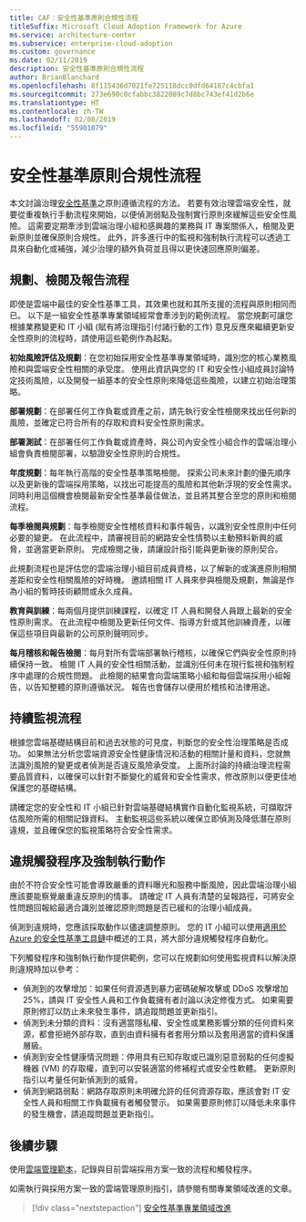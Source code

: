 ```yaml
---
title: CAF：安全性基準原則合規性流程
titleSuffix: Microsoft Cloud Adoption Framework for Azure
ms.service: architecture-center
ms.subservice: enterprise-cloud-adoption
ms.custom: governance
ms.date: 02/11/2019
description: 安全性基準原則合規性流程
author: BrianBlanchard
ms.openlocfilehash: 8f115436d7021fe725118dcc0dfd64167c4cbfa1
ms.sourcegitcommit: 273e690c0cfabbc3822089c7d8bc743ef41d2b6e
ms.translationtype: HT
ms.contentlocale: zh-TW
ms.lasthandoff: 02/08/2019
ms.locfileid: "55901079"
---
```

# <a name="security-baseline-policy-compliance-processes"></a>安全性基準原則合規性流程

本文討論治理[安全性基準](./overview.md)之原則遵循流程的方法。 若要有效治理雲端安全性，就要從重複執行手動流程來開始，以便偵測弱點及強制實行原則來緩解這些安全性風險。 這需要定期牽涉到雲端治理小組和感興趣的業務與 IT 專案關係人，檢閱及更新原則並確保原則合規性。 此外，許多進行中的監視和強制執行流程可以透過工具來自動化或補強，減少治理的額外負荷並且得以更快速回應原則偏差。

## <a name="planning-review-and-reporting-processes"></a>規劃、檢閱及報告流程

即使是雲端中最佳的安全性基準工具，其效果也就和其所支援的流程與原則相同而已。 以下是一組安全性基準專業領域經常會牽涉到的範例流程。 當您規劃可讓您根據業務變更和 IT 小組 (賦有將治理指引付諸行動的工作) 意見反應來繼續更新安全性原則的流程時，請使用這些範例作為起點。

**初始風險評估及規劃**：在您初始採用安全性基準專業領域時，識別您的核心業務風險和與雲端安全性相關的承受度。 使用此資訊與您的 IT 和安全性小組成員討論特定技術風險，以及開發一組基本的安全性原則來降低這些風險，以建立初始治理策略。

**部署規劃**：在部署任何工作負載或資產之前，請先執行安全性檢閱來找出任何新的風險，並確定已符合所有的存取和資料安全性原則需求。

**部署測試**：在部署任何工作負載或資產時，與公司內安全性小組合作的雲端治理小組會負責檢閱部署，以驗證安全性原則的合規性。

**年度規劃**：每年執行高階的安全性基準策略檢閱。 探索公司未來計劃的優先順序以及更新後的雲端採用策略，以找出可能提高的風險和其他新浮現的安全性需求。 同時利用這個機會檢閱最新安全性基準最佳做法，並且將其整合至您的原則和檢閱流程。

**每季檢閱與規劃**：每季檢閱安全性稽核資料和事件報告，以識別安全性原則中任何必要的變更。 在此流程中，請審視目前的網路安全性情勢以主動預料新興的威脅，並適當更新原則。 完成檢閱之後，請讓設計指引能與更新後的原則契合。

此規劃流程也是評估您的雲端治理小組目前成員資格，以了解新的或演進原則相關差距和安全性相關風險的好時機。 邀請相關 IT 人員來參與檢閱及規劃，無論是作為小組的暫時技術顧問或永久成員。

**教育與訓練**：每兩個月提供訓練課程，以確定 IT 人員和開發人員跟上最新的安全性原則需求。 在此流程中檢閱及更新任何文件、指導方針或其他訓練資產，以確保這些項目與最新的公司原則聲明同步。

**每月稽核和報告檢閱**：每月對所有雲端部署執行稽核，以確保它們與安全性原則持續保持一致。 檢閱 IT 人員的安全性相關活動，並識別任何未在現行監視和強制程序中處理的合規性問題。 此檢閱的結果會向雲端策略小組和每個雲端採用小組報告，以告知整體的原則遵循狀況。 報告也會儲存以便用於稽核和法律用途。

## <a name="ongoing-monitoring-processes"></a>持續監視流程

根據您雲端基礎結構目前和過去狀態的可見度，判斷您的安全性治理策略是否成功。 如果無法分析您雲端資源安全性健康情況和活動的相關計量和資料，您就無法識別風險的變更或者偵測是否違反風險承受度。 上面所討論的持續治理流程需要品質資料，以確保可以針對不斷變化的威脅和安全性需求，修改原則以便更佳地保護您的基礎結構。

請確定您的安全性和 IT 小組已針對雲端基礎結構實作自動化監視系統，可擷取評估風險所需的相關記錄資料。 主動監視這些系統以確保立即偵測及降低潛在原則違規，並且確保您的監視策略符合安全性需求。

## <a name="violation-triggers-and-enforcement-actions"></a>違規觸發程序及強制執行動作

由於不符合安全性可能會導致嚴重的資料曝光和服務中斷風險，因此雲端治理小組應該要能察覺嚴重違反原則的情事。 請確定 IT 人員有清楚的呈報路徑，可將安全性問題回報給最適合識別並確認原則問題是否已緩和的治理小組成員。  

偵測到違規時，您應該採取動作以儘速調整原則。 您的 IT 小組可以使用[適用於 Azure 的安全性基準工具鏈](toolchain.md)中概述的工具，將大部分違規觸發程序自動化。

下列觸發程序和強制執行動作提供範例，您可以在規劃如何使用監視資料以解決原則違規時加以參考：

- 偵測到的攻擊增加：如果任何資源遇到暴力密碼破解攻擊或 DDoS 攻擊增加 25%，請與 IT 安全性人員和工作負載擁有者討論以決定修復方式。 如果需要原則修訂以防止未來發生事件，請追蹤問題並更新指引。
- 偵測到未分類的資料：沒有適當隱私權、安全性或業務影響分類的任何資料來源，都會拒絕外部存取，直到由資料擁有者套用分類以及套用適當的資料保護層級。
- 偵測到安全性健康情況問題：停用具有已知存取或已識別惡意弱點的任何虛擬機器 (VM) 的存取權，直到可以安裝適當的修補程式或安全性軟體。 更新原則指引以考量任何新偵測到的威脅。
- 偵測到網路弱點：網路存取原則未明確允許的任何資源存取，應該會對 IT 安全性人員和相關工作負載擁有者觸發警示。 如果需要原則修訂以降低未來事件的發生機會，請追蹤問題並更新指引。

## <a name="next-steps"></a>後續步驟

使用[雲端管理範本](./template.md)，記錄與目前雲端採用方案一致的流程和觸發程序。

如需執行與採用方案一致的雲端管理原則指引，請參閱有關專業領域改進的文章。

> [!div class="nextstepaction"]
> [安全性基準專業領域改進](./discipline-improvement.md)
